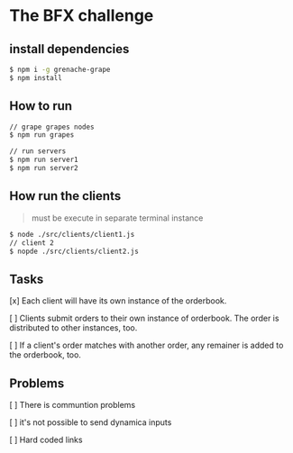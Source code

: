 # The BFX challenge



## install dependencies

```bash
$ npm i -g grenache-grape
$ npm install
```

## How to run

```bash
// grape grapes nodes
$ npm run grapes

// run servers
$ npm run server1
$ npm run server2
```

## How run the clients
> must be execute in separate terminal instance

```bash
$ node ./src/clients/client1.js
// client 2
$ nopde ./src/clients/client2.js
```

## Tasks 

[x] Each client will have its own instance of the orderbook.

[ ] Clients submit orders to their own instance of orderbook. The order is distributed to other instances, too.

[ ] If a client's order matches with another order, any remainer is added to the orderbook, too.

## Problems
[ ] There is communtion problems 

[ ] it's not possible to send dynamica inputs 

[ ] Hard coded links 
